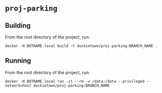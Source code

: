 
# `proj-parking`

## Building

From the root directory of the project, run:

`docker -H BOTNAME.local build -t duckietown/proj-parking:BRANCH_NAME .`

## Running

From the root directory of the project, run:

`docker -H BOTNAME.local run -it --rm -v /data:/data --privileged --network=host duckietown/proj-parking:BRANCH_NAME`
